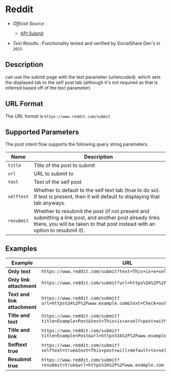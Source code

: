 # Reddit

* *Official Source :*
    * [API Submit](https://www.reddit.com/dev/api#POST_api_submit)

* *Test Results :* Functionality tested and verified by SocialShare Dev's in `2025`.

## Description
can use the submit page with the text parameter (urlencoded).
which sets the displayed tab to the self post tab (although it's not required as that is inferred based off of the text parameter).

## URL Format
The URL format is `https://www.reddit.com/submit`

## Supported Parameters
The post intent flow supports the following query string parameters.

| Name      | Description |
|-----------|-------------|
| `title`   | Title of the post to submit |
| `url`     | URL to submit to |
| `text`    | Text of the self post |
| `selftext`| Whether to default to the self text tab (true to do so). If text is present, then it will default to displaying that tab anyways. |
| `resubmit`| Whether to resubmit the post (if not present and submitting a link post, and another post already links there, you will be taken to that post instead with an option to resubmit it). |

## Examples

| Example                          | URL |
|----------------------------------|-----|
| **Only text**                    | `https://www.reddit.com/submit?text=This+is+a+self+post+example` |
| **Only link attachment**         | `https://www.reddit.com/submit?url=https%3A%2F%2Fwww.example.com` |
| **Text and link attachment**     | `https://www.reddit.com/submit?url=https%3A%2F%2Fwww.example.com&text=Check+out+this+example+link` |
| **Title and text**               | `https://www.reddit.com/submit?title=Example+Post&text=This+is+a+self+post+with+a+title` |
| **Title and link**               | `https://www.reddit.com/submit?title=Example+Post&url=https%3A%2F%2Fwww.example.com` |
| **Selftext true**                | `https://www.reddit.com/submit?selftext=true&text=This+post+will+default+to+selftext+tab` |
| **Resubmit true**                 | `https://www.reddit.com/submit?resubmit=true&url=https%3A%2F%2Fwww.example.com` |
